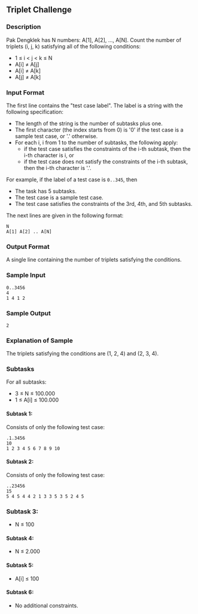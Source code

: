 ## Triplet Challenge

### Description

Pak Dengklek has N numbers: A[1], A[2], ..., A[N]. Count the number of triplets (i, j, k) satisfying all of the following conditions:

- 1 ≤ i < j < k ≤ N
- A[i] ≠ A[j]
- A[i] ≠ A[k]
- A[j] ≠ A[k]

### Input Format

The first line contains the "test case label". The label is a string with the following specification:

- The length of the string is the number of subtasks plus one.
- The first character (the index starts from 0) is '0' if the test case is a sample test case, or '.' otherwise.
- For each i, i from 1 to the number of subtasks, the following apply:
  - if the test case satisfies the constraints of the i-th subtask, then the i-th character is i, or
  - if the test case does not satisfy the constraints of the i-th subtask, then the i-th character is '.'.

For example, if the label of a test case is `0..345`, then

- The task has 5 subtasks.
- The test case is a sample test case.
- The test case satisfies the constraints of the 3rd, 4th, and 5th subtasks.

The next lines are given in the following format:

    N
    A[1] A[2] .. A[N]

### Output Format

A single line containing the number of triplets satisfying the conditions.

### Sample Input

    0..3456
    4
    1 4 1 2

### Sample Output

    2

### Explanation of Sample

The triplets satisfying the conditions are (1, 2, 4) and (2, 3, 4).

### Subtasks

For all subtasks:

- 3 ≤ N ≤ 100.000
- 1 ≤ A[i] ≤ 100.000

#### Subtask 1:

Consists of only the following test case:

    .1.3456
    10
    1 2 3 4 5 6 7 8 9 10

#### Subtask 2:

Consists of only the following test case:

    ..23456
    15
    5 4 5 4 4 2 1 3 3 5 3 5 2 4 5

### Subtask 3:

- N ≤ 100

#### Subtask 4:

- N ≤ 2.000

#### Subtask 5:

- A[i] ≤ 100

#### Subtask 6:

- No additional constraints.
